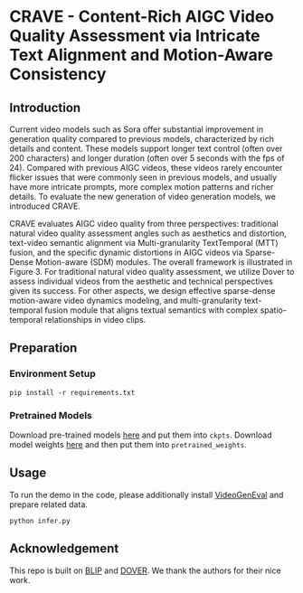 # CRAVE - Content-Rich AIGC Video Quality Assessment via Intricate Text Alignment and Motion-Aware Consistency

## Introduction
Current video models such as Sora offer substantial improvement in generation quality compared to previous models, characterized by rich details and content. These models support longer text control (often over 200 characters) and longer duration (often over 5 seconds with the fps of 24). Compared with previous AIGC videos, these videos rarely encounter flicker issues that were commonly seen in previous models, and usually have more intricate prompts, more complex motion patterns and richer details.  To evaluate the new generation of video generation models, we introduced CRAVE.


CRAVE evaluates AIGC video quality from three perspectives: traditional natural video quality assessment angles such as aesthetics and distortion,
text-video semantic alignment via Multi-granularity TextTemporal (MTT) fusion, and the specific dynamic distortions in AIGC videos via Sparse-Dense Motion-aware
(SDM) modules. The overall framework is illustrated in Figure 3. For traditional natural video quality assessment, we
utilize Dover to assess individual videos from the aesthetic and technical perspectives given its success. For other aspects, we design effective sparse-dense
motion-aware video dynamics modeling, and multi-granularity text-temporal fusion module that aligns textual semantics with complex spatio-temporal relationships in video clips.


## Preparation

### Environment Setup
```
pip install -r requirements.txt
```

### Pretrained Models
Download pre-trained models [here](https://drive.google.com/drive/folders/1DTHEW3pGS_6mLO1PvnXz4k0_sf3r9Oww?usp=sharing) and put them into ``ckpts``.
Download model weights [here](https://pan.baidu.com/s/17CwJoQWXnsZDJ1Iu-ZlWsw?pwd=8mcd) and then put them into ``pretrained_weights``.

## Usage
To run the demo in the code, please additionally install [VideoGenEval](https://github.com/AILab-CVC/VideoGen-Eval) and prepare related data.
```
python infer.py
```

## Acknowledgement
This repo is built on [BLIP](https://github.com/salesforce/BLIP) and [DOVER](https://github.com/VQAssessment/DOVER). We thank the authors for their nice work.

